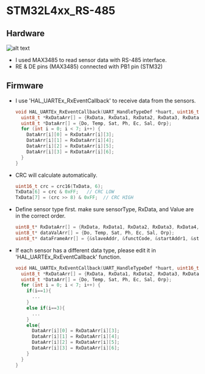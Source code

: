 # STM32L4xx_RS-485

## Hardware
![alt text](https://github.com/ilhamahendra14/STM32L4xx_RS-485/blob/106a748552bcd0f5e74845a2eb5825abb7b28c9f/MAX3485_schematic.png?raw=true)
+ I used MAX3485 to read sensor data with RS-485 interface.
+ RE & DE pins (MAX3485) connected with PB1 pin (STM32)

## Firmware
+ I use 'HAL_UARTEx_RxEventCallback' to receive data from the sensors.
  ```C
  void HAL_UARTEx_RxEventCallback(UART_HandleTypeDef *huart, uint16_t Size){
    uint8_t *RxDataArr[] = {RxData, RxData1, RxData2, RxData3, RxData4, RxData5, RxData6};
    uint8_t *DataArr[] = {Do, Temp, Sat, Ph, Ec, Sal, Orp};
    for (int i = 0; i < 7; i++) {
      DataArr[i][0] = RxDataArr[i][3];
      DataArr[i][1] = RxDataArr[i][4];
      DataArr[i][2] = RxDataArr[i][5];
      DataArr[i][3] = RxDataArr[i][6];
    }
  }
  ```  
+ CRC will calculate automatically.
  ```C
  uint16_t crc = crc16(TxData, 6);
  TxData[6] = crc & 0xFF;   // CRC LOW
  TxData[7] = (crc >> 8) & 0xFF;  // CRC HIGH
  ```
+ Define sensor type first. make sure sensorType, RxData, and Value are in the correct order.
  ```C
  uint8_t* RxDataArr[] = {RxData, RxData1, RxData2, RxData3, RxData4, RxData5, RxData6};
  uint8_t* dataValArr[] = {Do, Temp, Sat, Ph, Ec, Sal, Orp};
  uint8_t* dataFrameArr[] = {&slaveAddr, &functCode, &startAddr1, &startAddr2, &dataLen1, &dataLen2};
  ```
+ If each sensor has a different data type, please edit it in 'HAL_UARTEx_RxEventCallback' function.
  ```C
  void HAL_UARTEx_RxEventCallback(UART_HandleTypeDef *huart, uint16_t Size){
    uint8_t *RxDataArr[] = {RxData, RxData1, RxData2, RxData3, RxData4, RxData5, RxData6};
    uint8_t *DataArr[] = {Do, Temp, Sat, Ph, Ec, Sal, Orp};
    for (int i = 0; i < 7; i++) {
      if(i==1){
        ...
      }
      else if(i==3){
        ...
      }
      else{
        DataArr[i][0] = RxDataArr[i][3];
        DataArr[i][1] = RxDataArr[i][4];
        DataArr[i][2] = RxDataArr[i][5];
        DataArr[i][3] = RxDataArr[i][6];
      }
    }
  }
  ```  